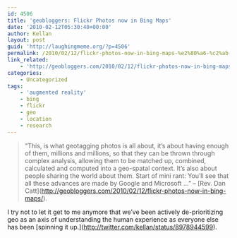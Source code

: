 ```yaml
---
id: 4506
title: 'geobloggers: Flickr Photos now in Bing Maps'
date: '2010-02-12T05:30:40+00:00'
author: Kellan
layout: post
guid: 'http://laughingmeme.org/?p=4506'
permalink: /2010/02/12/flickr-photos-now-in-bing-maps-%e2%80%a6-%c2%ab-geobloggers/
link_related:
    - 'http://geobloggers.com/2010/02/12/flickr-photos-now-in-bing-maps/'
categories:
    - Uncategorized
tags:
    - 'augmented reality'
    - bing
    - flickr
    - geo
    - location
    - research
---
```


> “This, is what geotagging photos is all about, it’s about having enough of them, millions and millions, so that they can be thrown through complex analysis, allowing them to be matched up, combined, calculated and computed into a geo-spatal context. It’s also about people sharing the world about them. Start of mini rant: You’ll see that all these advances are made by Google and Microsoft …” – \[Rev. Dan Catt\](http://geobloggers.com/2010/02/12/flickr-photos-now-in-bing-maps/).

I try not to let it get to me anymore that we’ve been actively de-prioritizing geo as an axis of understanding the human experience as everyone else has been \[spinning it up.\](http://twitter.com/kellan/status/8978944599).